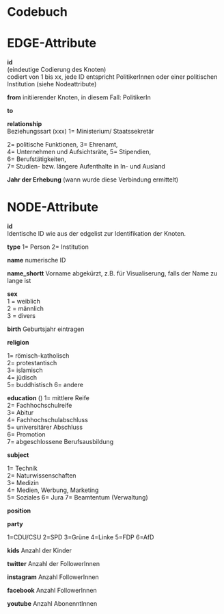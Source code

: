 # Codebuch
# EDGE-Attribute

**id**  
(eindeutige Codierung des Knoten)   
codiert von 1 bis xx, jede ID entspricht PolitikerInnen oder einer politischen Institution (siehe Nodeattribute)

**from**
initiierender Knoten, in diesem Fall: PolitikerIn

**to**

**relationship**  
Beziehungssart (xxx)
1= Ministerium/ Staatssekretär

2= politische Funktionen,
3= Ehrenamt,			
4= Unternehmen und Aufsichtsräte,
5= Stipendien,			
6= Berufstätigkeiten,		
7= Studien- bzw. längere Aufenthalte in In- und Ausland

**Jahr der Erhebung**
(wann wurde diese Verbindung ermittelt)

# NODE-Attribute  
  
**id**  
Identische ID wie aus der edgelist zur Identifikation der Knoten. 

**type**
1= Person
2= Institution

**name**
numerische ID

**name_shortt**
Vorname abgekürzt, z.B. für Visualiserung, falls der Name zu lange ist

**sex**     
1 = weiblich  
2 = männlich  
3 = divers

**birth**
Geburtsjahr eintragen


**religion**

1= römisch-katholisch	
2= protestantisch	
3= islamisch	
4= jüdisch	
5= buddhistisch	
6= andere	



**education**
()
1= mittlere Reife		
2= Fachhochschulreife		
3= Abitur		
4= Fachhochschulabschluss		
5= universitärer Abschluss		
6= Promotion		
7= abgeschlossene Berufsausbildung		


**subject**

1= Technik	
2= Naturwissenschaften	
3= Medizin	
4= Medien, Werbung, Marketing	
5= Soziales	
6= Jura	
7= Beamtentum (Verwaltung)	




**position**






**party**

1=CDU/CSU
2=SPD
3=Grüne
4=Linke
5=FDP
6=AfD



**kids**
Anzahl der Kinder


**twitter**
Anzahl der FollowerInnen


**instagram**
Anzahl FollowerInnen


**facebook**
Anzahl FollowerInnen


**youtube**
Anzahl AbonenntInnen


